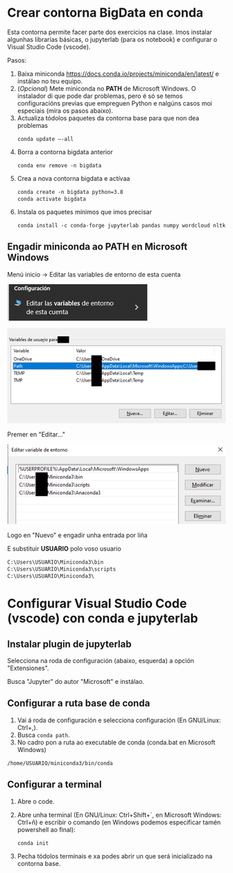 # Crear contorna BigData en conda

Esta contorna permite facer parte dos exercicios na clase. Imos instalar algunhas librarías básicas, o jupyterlab (para os notebook) e configurar o Visual Studio Code (vscode).

Pasos:

1. Baixa miniconda <https://docs.conda.io/projects/miniconda/en/latest/> e instálao no teu equipo.
2. (*Opcional*) Mete miniconda no **PATH** de Microsoft Windows. O instalador di que pode dar problemas, pero é só se temos configuracións previas que empreguen Python e nalgúns casos moi especiais (mira os pasos abaixo).
3. Actualiza tódolos paquetes da contorna base para que non dea problemas
    ~~~~
    conda update –-all
    ~~~~
4. Borra a contorna bigdata anterior
    ~~~~
    conda env remove -n bigdata
    ~~~~
5. Crea a nova contorna bigdata e actívaa
    ~~~~
    conda create -n bigdata python=3.8
    conda activate bigdata
    ~~~~
6. Instala os paquetes mínimos que imos precisar
    ~~~~
    conda install -c conda-forge jupyterlab pandas numpy wordcloud nltk
    ~~~~

## Engadir miniconda ao PATH en Microsoft Windows

Menú inicio -> Editar las variables de entorno de esta cuenta

![Opción do menú inicio](images/conda-0/0-vars-contorna.png "Editar las variables de entorno de esta cuenta")

![Variables](images/conda-0/1-path.png "Variable PATH usaurio ou sistema")

Premer en "Editar..."

![Editando variables](images/conda-0/2-path.png "Editando variable")

Logo en "Nuevo" e engadir unha entrada por liña

E substituir **USUARIO** polo voso usuario

~~~~
C:\Users\USUARIO\Miniconda3\bin
C:\Users\USUARIO\Miniconda3\scripts
C:\Users\USUARIO\Miniconda3\
~~~~

# Configurar Visual Studio Code (vscode) con conda e jupyterlab

## Instalar plugin de jupyterlab

Selecciona na roda de configuración (abaixo, esquerda) a opción "Extensiones".

Busca "Jupyter" do autor "Microsoft" e instálao.

## Configurar a ruta base de conda

1. Vai á roda de configuración e selecciona configuración (En GNU/Linux: Ctrl+,).
2. Busca `conda path`.
3. No cadro pon a ruta ao executable de conda (conda.bat en Microsoft Windows)
~~~~
/home/USUARIO/miniconda3/bin/conda
~~~~

## Configurar a terminal


1. Abre o code.
2. Abre unha terminal (En GNU/Linux: Ctrl+Shift+`, en Microsoft Windows: Ctrl+ñ) e escribir o comando (en Windows podemos especificar tamén powershell ao final):

    ~~~~
    conda init
    ~~~~

3. Pecha tódolos terminais e xa podes abrir un que será inicializado na contorna base.